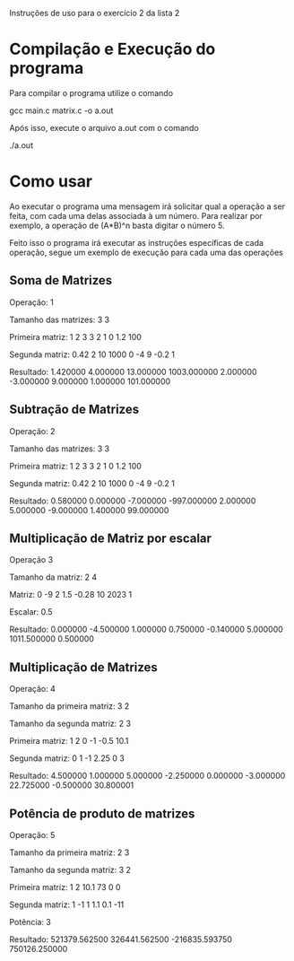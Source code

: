 Instruções de uso para o exercício 2 da lista 2

# Compilação e Execução do programa
Para compilar o programa utilize o comando

gcc main.c matrix.c -o a.out

Após isso, execute o arquivo a.out com o comando

./a.out

# Como usar
Ao executar o programa uma mensagem irá solicitar qual a operação a ser feita, com cada uma delas associada à um número.
Para realizar por exemplo, a operação de (A*B)^n basta digitar o número 5.

Feito isso o programa irá executar as instruções específicas de cada operação, segue um exemplo de execução para cada uma das operações

## Soma de Matrizes
Operação:
1

Tamanho das matrizes:
3 3

Primeira matriz:
1 2 3
3 2 1
0 1.2 100

Segunda matriz:
0.42 2 10
1000 0 -4
9 -0.2 1

Resultado:
1.420000 4.000000 13.000000 
1003.000000 2.000000 -3.000000 
9.000000 1.000000 101.000000 

## Subtração de Matrizes
Operação:
2

Tamanho das matrizes:
3 3

Primeira matriz:
1 2 3
3 2 1
0 1.2 100

Segunda matriz:
0.42 2 10
1000 0 -4
9 -0.2 1

Resultado: 
0.580000 0.000000 -7.000000 
-997.000000 2.000000 5.000000 
-9.000000 1.400000 99.000000 

## Multiplicação de Matriz por escalar
Operação 3

Tamanho da matriz:
2 4

Matriz:
0 -9 2 1.5
-0.28 10 2023 1

Escalar:
0.5

Resultado:
0.000000 -4.500000 1.000000 0.750000 
-0.140000 5.000000 1011.500000 0.500000 

## Multiplicação de Matrizes
Operação: 
4

Tamanho da primeira matriz:
3 2

Tamanho da segunda matriz:
2 3

Primeira matriz:
1 2
0 -1
-0.5 10.1

Segunda matriz:
0 1 -1 
2.25 0 3

Resultado:
4.500000 1.000000 5.000000 
-2.250000 0.000000 -3.000000 
22.725000 -0.500000 30.800001 

## Potência de produto de matrizes
Operação:
5

Tamanho da primeira matriz:
2 3

Tamanho da segunda matriz:
3 2

Primeira matriz:
1 2 10.1
73 0 0

Segunda matriz:
1 -1 
1 1.1
0.1 -11

Potência:
3

Resultado:
521379.562500 326441.562500 
-216835.593750 750126.250000 